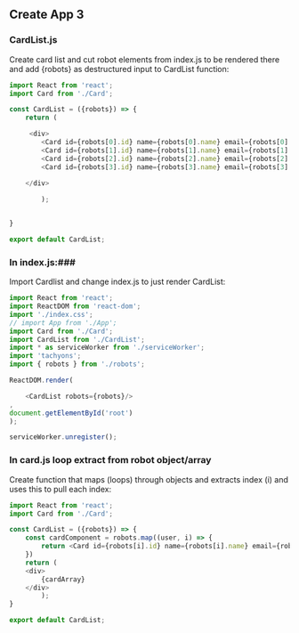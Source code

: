## Create App 3 ##

### CardList.js ###
Create card list and cut robot elements from index.js to be rendered there and add {robots} as destructured input to CardList function: 

```javascript
import React from 'react';
import Card from './Card';

const CardList = ({robots}) => {
	return (

	 <div>
	  	<Card id={robots[0].id} name={robots[0].name} email={robots[0].email}/>
	  	<Card id={robots[1].id} name={robots[1].name} email={robots[1].email}/>
	  	<Card id={robots[2].id} name={robots[2].name} email={robots[2].email}/>
	  	<Card id={robots[3].id} name={robots[3].name} email={robots[3].email}/>
	  	
	</div>

		);


}

export default CardList;
```
### In index.js:###

Import Cardlist and change index.js to just render CardList: 
```javascript
import React from 'react';
import ReactDOM from 'react-dom';
import './index.css';
// import App from './App';
import Card from './Card';
import CardList from './CardList';
import * as serviceWorker from './serviceWorker';
import 'tachyons';
import { robots } from './robots';

ReactDOM.render(

	<CardList robots={robots}/>
,
document.getElementById('root')
);

serviceWorker.unregister();

```
### In card.js loop extract from robot object/array ###

Create function that maps (loops) through objects and extracts index (i) and uses this to pull each index: 

```javascript
import React from 'react';
import Card from './Card';

const CardList = ({robots}) => {
	const cardComponent = robots.map((user, i) => {
		return <Card id={robots[i].id} name={robots[i].name} email={robots[i].email}/>
	})
	return (
	<div> 
	  	{cardArray}  	
	</div>
		);
}

export default CardList;
```
